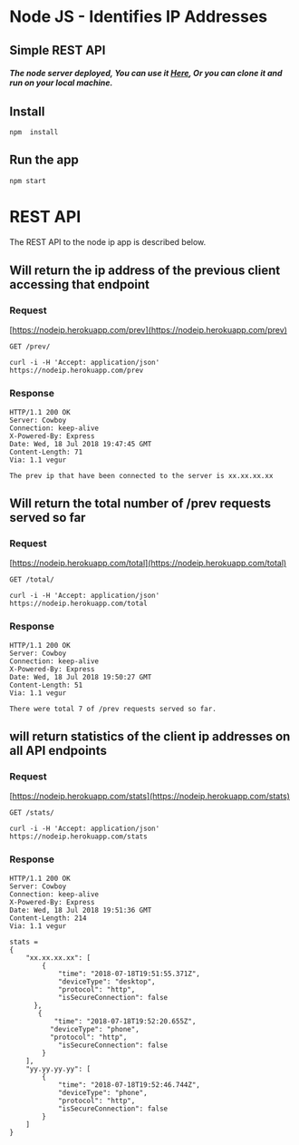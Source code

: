 # Node JS - Identifies IP Addresses
## Simple REST API



##### The node server deployed, You can use it [Here](https://nodeip.herokuapp.com), Or you can clone it and run on your local machine.

## Install

    npm  install

## Run the app

    npm start
    
    
    
# REST API

The REST API to the node ip app is described below.

## Will return the ip address of the previous client accessing that endpoint

### Request

[https://nodeip.herokuapp.com/prev](https://nodeip.herokuapp.com/prev)

`GET /prev/`

    curl -i -H 'Accept: application/json' https://nodeip.herokuapp.com/prev

### Response
    HTTP/1.1 200 OK
    Server: Cowboy
    Connection: keep-alive
    X-Powered-By: Express
    Date: Wed, 18 Jul 2018 19:47:45 GMT
    Content-Length: 71
    Via: 1.1 vegur
    
    The prev ip that have been connected to the server is xx.xx.xx.xx

## Will return the total number of /prev requests served so far

### Request

[https://nodeip.herokuapp.com/total](https://nodeip.herokuapp.com/total)

`GET /total/`

    curl -i -H 'Accept: application/json' https://nodeip.herokuapp.com/total

### Response
    HTTP/1.1 200 OK
    Server: Cowboy
    Connection: keep-alive
    X-Powered-By: Express
    Date: Wed, 18 Jul 2018 19:50:27 GMT
    Content-Length: 51
    Via: 1.1 vegur
    
    There were total 7 of /prev requests served so far.
    
## will return statistics of the client ip addresses on all API endpoints

### Request

[https://nodeip.herokuapp.com/stats](https://nodeip.herokuapp.com/stats)

`GET /stats/`

    curl -i -H 'Accept: application/json' https://nodeip.herokuapp.com/stats

### Response
    HTTP/1.1 200 OK
    Server: Cowboy
    Connection: keep-alive
    X-Powered-By: Express
    Date: Wed, 18 Jul 2018 19:51:36 GMT
    Content-Length: 214
    Via: 1.1 vegur    
    
    stats = 
    {
        "xx.xx.xx.xx": [
            {
                "time": "2018-07-18T19:51:55.371Z",
                "deviceType": "desktop",
                "protocol": "http",
                "isSecureConnection": false
          },
           {
               "time": "2018-07-18T19:52:20.655Z",
              "deviceType": "phone",
              "protocol": "http",
                "isSecureConnection": false
            }
        ],
        "yy.yy.yy.yy": [
            {
                "time": "2018-07-18T19:52:46.744Z",
                "deviceType": "phone",
                "protocol": "http",
                "isSecureConnection": false
            }
        ]
    }    